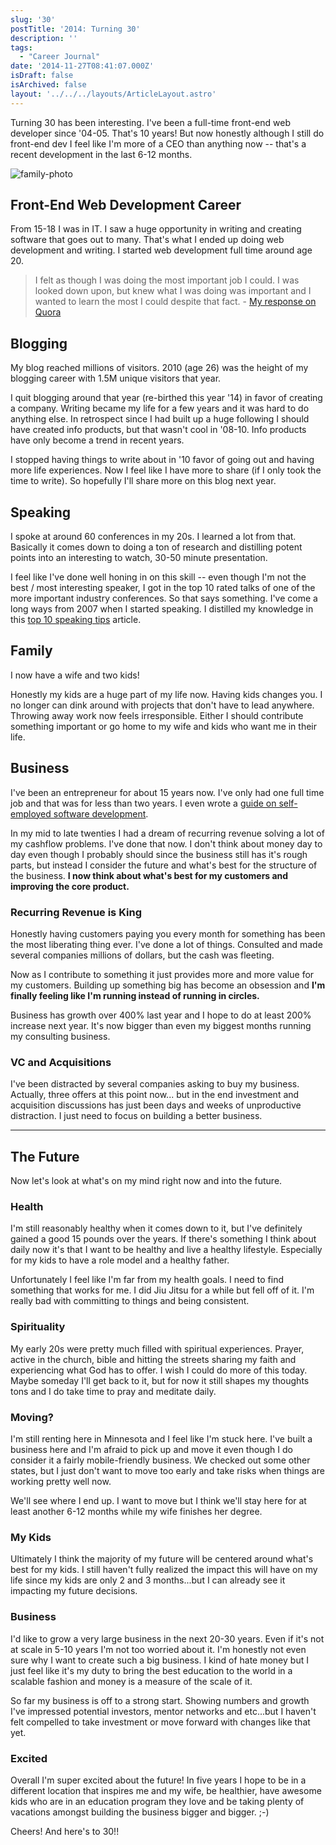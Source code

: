```yaml
---
slug: '30'
postTitle: '2014: Turning 30'
description: ''
tags:
  - "Career Journal"
date: '2014-11-27T08:41:07.000Z'
isDraft: false
isArchived: false
layout: '../../../layouts/ArticleLayout.astro'
---
```


Turning 30 has been interesting. I've been a full-time front-end web developer since '04-05. That's 10 years! But now honestly although I still do front-end dev I feel like I'm more of a CEO than anything now -- that's a recent development in the last 6-12 months.

![family-photo](/2014-11-27-30/_family.jpg)

## Front-End Web Development Career

From 15-18 I was in IT. I saw a huge opportunity in writing and creating software that goes out to many. That's what I ended up doing web development and writing. I started web development full time around age 20.

> I felt as though I was doing the most important job I could. I was looked down upon, but knew what I was doing was important and I wanted to learn the most I could despite that fact. - [My response on Quora](http://qr.ae/piIkg)

## Blogging

My blog reached millions of visitors. 2010 (age 26) was the height of my blogging career with 1.5M unique visitors that year.

I quit blogging around that year (re-birthed this year '14) in favor of creating a company. Writing became my life for a few years and it was hard to do anything else. In retrospect since I had built up a huge following I should have created info products, but that wasn't cool in '08-10. Info products have only become a trend in recent years.

I stopped having things to write about in '10 favor of going out and having more life experiences. Now I feel like I have more to share (if I only took the time to write). So hopefully I'll share more on this blog next year.

## Speaking

I spoke at around 60 conferences in my 20s. I learned a lot from that. Basically it comes down to doing a ton of research and distilling potent points into an interesting to watch, 30-50 minute presentation.

I feel like I've done well honing in on this skill -- even though I'm not the best / most interesting speaker, I got in the top 10 rated talks of one of the more important industry conferences. So that says something. I've come a long ways from 2007 when I started speaking. I distilled my knowledge in this [top 10 speaking tips](/tech-talks/) article.

## Family

I now have a wife and two kids!

Honestly my kids are a huge part of my life now. Having kids changes you. I no longer can dink around with projects that don't have to lead anywhere. Throwing away work now feels irresponsible. Either I should contribute something important or go home to my wife and kids who want me in their life.

## Business

I've been an entrepreneur for about 15 years now. I've only had one full time job and that was for less than two years. I even wrote a [guide on self-employed software development](/self-employed-software-development-guide).

In my mid to late twenties I had a dream of recurring revenue solving a lot of my cashflow problems. I've done that now. I don't think about money day to day even though I probably should since the business still has it's rough parts, but instead I consider the future and what's best for the structure of the business. **I now think about what's best for my customers and improving the core product.**

### Recurring Revenue is King

Honestly having customers paying you every month for something has been the most liberating thing ever. I've done a lot of things. Consulted and made several companies millions of dollars, but the cash was fleeting.

Now as I contribute to something it just provides more and more value for my customers. Building up something big has become an obsession and **I'm finally feeling like I'm running instead of running in circles.**

Business has growth over 400% last year and I hope to do at least 200% increase next year. It's now bigger than even my biggest months running my consulting business.

### VC and Acquisitions

I've been distracted by several companies asking to buy my business. Actually, three offers at this point now... but in the end investment and acquisition discussions has just been days and weeks of unproductive distraction. I just need to focus on building a better business.

---

## The Future

Now let's look at what's on my mind right now and into the future.

### Health

I'm still reasonably healthy when it comes down to it, but I've definitely gained a good 15 pounds over the years. If there's something I think about daily now it's that I want to be healthy and live a healthy lifestyle. Especially for my kids to have a role model and a healthy father.

Unfortunately I feel like I'm far from my health goals. I need to find something that works for me. I did Jiu Jitsu for a while but fell off of it. I'm really bad with committing to things and being consistent.

### Spirituality

My early 20s were pretty much filled with spiritual experiences. Prayer, active in the church, bible and hitting the streets sharing my faith and experiencing what God has to offer. I wish I could do more of this today. Maybe someday I'll get back to it, but for now it still shapes my thoughts tons and I do take time to pray and meditate daily.

### Moving?

I'm still renting here in Minnesota and I feel like I'm stuck here. I've built a business here and I'm afraid to pick up and move it even though I do consider it a fairly mobile-friendly business. We checked out some other states, but I just don't want to move too early and take risks when things are working pretty well now.

We'll see where I end up. I want to move but I think we'll stay here for at least another 6-12 months while my wife finishes her degree.

### My Kids

Ultimately I think the majority of my future will be centered around what's best for my kids. I still haven't fully realized the impact this will have on my life since my kids are only 2 and 3 months...but I can already see it impacting my future decisions.

### Business

I'd like to grow a very large business in the next 20-30 years. Even if it's not at scale in 5-10 years I'm not too worried about it. I'm honestly not even sure why I want to create such a big business. I kind of hate money but I just feel like it's my duty to bring the best education to the world in a scalable fashion and money is a measure of the scale of it.

So far my business is off to a strong start. Showing numbers and growth I've impressed potential investors, mentor networks and etc...but I haven't felt compelled to take investment or move forward with changes like that yet.

### Excited

Overall I'm super excited about the future! In five years I hope to be in a different location that inspires me and my wife, be healthier, have awesome kids who are in an education program they love and be taking plenty of vacations amongst building the business bigger and bigger. ;-)

Cheers! And here's to 30!!
